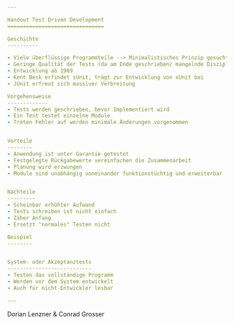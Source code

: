 ```yaml
---

Handout Test Driven Development
===============================

Geschichte
----------

- Viele überflüssige Programmteile --> Minimalistisches Prinzip gesucht
- Geringe Qualität der Tests (da am Ende geschrieben/ mangelnde Disziplin)
- Entwicklung ab 1989
- Kent Beck erfindet sUnit, trägt zur Entwicklung von xUnit bei
- JUnit erfreut sich massiver Verbreitung

Vorgehensweise
-------------
- Tests werden geschrieben, bevor Implementiert wird
- Ein Test testet einzelne Module
- Treten Fehler auf werden minimale Änderungen vorgenommen


Vorteile
--------
- Anwendung ist unter Garantie getestet
- Festgelegte Rückgabewerte vereinfachen die Zusammenarbeit
- Planung wird erzwungen
- Module sind unabhängig voneinander funktionstüchtig und erweiterbar


Nachteile
---------
- Scheinbar erhöhter Aufwand
- Tests schreiben ist nicht einfach
- Zäher Anfang
- Ersetzt "normales" Testen nicht

Beispiel
--------


System- oder Akzeptanztests
---------------------------
- Testen das vollständige Programm
- Werden vor dem System entwickelt
- Auch für nicht-Entwickler lesbar

---
```


Dorian Lenzner & Conrad Grosser

